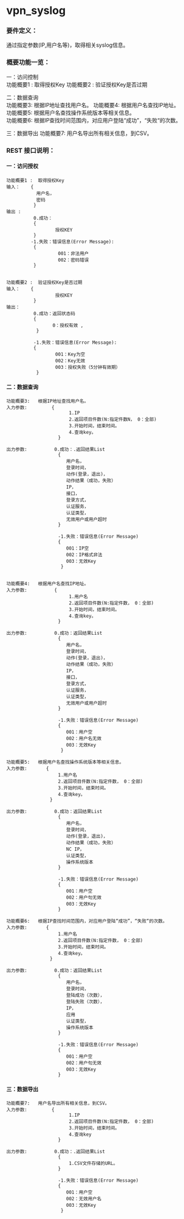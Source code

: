 # vpn_syslog



### 要件定义：


通过指定参数(IP,用户名等)，取得相关syslog信息。



### 概要功能一览：

一：访问控制  
    功能概要1 :  取得授权Key
    功能概要2 :  验证授权Key是否过期
    
二：数据查询  
    功能概要3:   根据IP地址查找用户名。
    功能概要4:   根据用户名查找IP地址。    
    功能概要5:   根据用户名查找操作系统版本等相关信息。    
    功能概要6:   根据IP查找时间范围内，对应用户登陆“成功”，“失败“的次数。    
    
三：数据导出
    功能概要7:   用户名导出所有相关信息，到CSV。



### REST 接口说明：


#### 一：访问授权


    功能概要1 :  取得授权Key
    输入：    {
               用户名，
               密码
              }
    输出 :                
              0.成功： 
              {
                      授权KEY
              }
             -1.失败：错误信息(Error Message): 
              {
                       001：非法用户
                       002：密码错误   
              }


    功能概要2 :  验证授权Key是否过期
    输入：    {
                      授权KEY                     
              }
    输出：  
              0.成功：返回状态码
              {
                     0：授权有效 ,
               }

              -1.失败：错误信息(Error Message): 
              {
                      001：Key为空
                      002：Key无效    
                      003：授权失败（5分钟有效期）
               }


#### 二：数据查询

    功能概要3:   根据IP地址查找用户名。
    入力参数:         {
                           1.IP
                           2.返回项目件数(N:指定件数N， 0：全部)
                           3.开始时间，结束时间。
                           4.查询key。
                       }

    出力参数:          0.成功：.返回结果List
                       {
                          用户名，
                          登录时间，
                          动作(登录，退出)，
                          动作结果（成功，失败）
                          IP，
                          接口，
                          登录方式，
                          认证服务，
                          认证类型，
                          无效用户或用户超时
                       }                         
          
                       -1.失败：错误信息(Error Message)
                       {
                          001：IP空
                          002：IP格式非法
                          003：无效Key
                        }


    功能概要4:   根据用户名查找IP地址。
    入力参数:          {
                           1.用户名
                           2.返回项目件数(N:指定件数， 0：全部)
                           3.开始时间，结束时间。
                           4.查询key。
                       }

    出力参数:          0.成功：返回结果List
                       {
                          用户名，
                          登录时间，
                          动作(登录，退出)，
                          动作结果（成功，失败）
                          IP，
                          接口，
                          登录方式，
                          认证服务，
                          认证类型，
                          无效用户或用户超时
                       }                         
          
                       -1.失败：错误信息(Error Message)
                       {
                          001：用户空
                          002：用户名无效
                          003：无效Key
                        }

    功能概要5:   根据用户名查找操作系统版本等相关信息。
    入力参数:       {
                       1.用户名
                       2.返回项目件数(N:指定件数， 0：全部)
                       3.开始时间，结束时间。
                       4.查询key。
                    }
                   
    出力参数:          0.成功：返回结果List
                       {
                          用户名，
                          登录时间，
                          动作(登录，退出)，
                          动作结果（成功，失败）
                          NC IP，
                          认证类型，
                          操作系统版本
                       }                         
          
                       -1.失败：错误信息(Error Message)
                       {
                          001：用户空
                          002：用户句无效 
                          003：无效Key
                       }

    功能概要6:   根据IP查找时间范围内，对应用户登陆“成功”，“失败“的次数。
    入力参数:       {
                       1.用户名
                       2.返回项目件数(N:指定件数， 0：全部)
                       3.开始时间，结束时间。
                       4.查询key。
                    }
                   
    出力参数:          0.成功：返回结果List
                       {
                          用户名，
                          登录时间，
                          登陆成功（次数），
                          登陆失败（次数），
                          IP，
                          应用
                          认证类型，
                          操作系统版本
                       }                         
          
                       -1.失败：错误信息(Error Message)
                       {
                          001：用户空
                          002：用户句无效 
                          003：无效Key
                       }




#### 三：数据导出

    功能概要7:   用户名导出所有相关信息，到CSV。
    入力参数:         {
                           1.IP
                           2.返回项目件数(N:指定件数， 0：全部)
                           3.开始时间，结束时间。
                           4.查询key
                       }

    出力参数:          0.成功：.返回结果List
                       {
                           1.CSV文件存储的URL。
                       }                         
          
                       -1.失败：错误信息(Error Message)
                       {
                          001：用户空
                          002：无效用户名
                          003：无效Key
                        }
